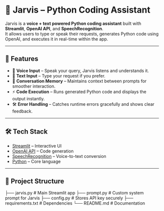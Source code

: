 # 🤖 Jarvis – Python Coding Assistant

Jarvis is a **voice + text powered Python coding assistant** built with **Streamlit**, **OpenAI API**, and **SpeechRecognition**.  
It allows users to type or speak their requests, generates Python code using OpenAI, and executes it in real-time within the app.

---

## 🚀 Features
- 🎤 **Voice Input** – Speak your query, Jarvis listens and understands it.  
- 💬 **Text Input** – Type your request if you prefer.  
- 🧠 **Conversation Memory** – Maintains context between prompts for smoother interaction.  
- ⚡ **Code Execution** – Runs generated Python code and displays the output instantly.  
- 🛠 **Error Handling** – Catches runtime errors gracefully and shows clear feedback.  

---

## 🛠 Tech Stack
- [Streamlit](https://streamlit.io/) – Interactive UI  
- [OpenAI API](https://platform.openai.com/) – Code generation  
- [SpeechRecognition](https://pypi.org/project/SpeechRecognition/) – Voice-to-text conversion  
- [Python](https://www.python.org/) – Core language  

---

## 📂 Project Structure
├── jarvis.py # Main Streamlit app
├── prompt.py # Custom system prompt for Jarvis
├── config.py # Stores API key securely
├── requirements.txt # Dependencies
└── README.md # Documentation

